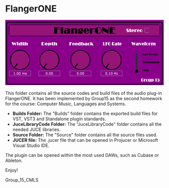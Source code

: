 # FlangerONE

![](image/FlangerONE.png)

This folder contains all the source codes and build files of the audio plug-in FlangerONE.
It has been implemented by Group15 as the second homework for the course: Computer Music, Languages and Systems.

* **Builds Folder:**
	The "Builds" folder contains the exported build files for VST, VST3 and Standalone plugin standards.
* **JuceLibraryCode Folder:**
	The "JuceLibraryCode" folder contains all the needed JUCE libraries.
* **Source Folder:**
	The "Source" folder contains all the source files used.
* **JUCER file:**
	The .jucer file that can be opened in Projucer or Microsoft Visual Studio IDE.

The plugin can be opened within the most used DAWs, such as Cubase or Ableton.

Enjoy!

Group_15_CMLS
